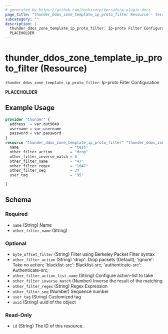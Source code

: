 ```yaml
---
# generated by https://github.com/hashicorp/terraform-plugin-docs
page_title: "thunder_ddos_zone_template_ip_proto_filter Resource - terraform-provider-thunder"
subcategory: ""
description: |-
  thunder_ddos_zone_template_ip_proto_filter: Ip-proto Filter Configuration
  PLACEHOLDER
---
```


# thunder_ddos_zone_template_ip_proto_filter (Resource)

`thunder_ddos_zone_template_ip_proto_filter`: Ip-proto Filter Configuration

__PLACEHOLDER__

## Example Usage

```terraform
provider "thunder" {
  address  = var.dut9049
  username = var.username
  password = var.password
}
resource "thunder_ddos_zone_template_ip_proto_filter" "thunder_ddos_zone_template_ip_proto_filter" {
  name                       = "test"
  other_filter_action        = "drop"
  other_filter_inverse_match = 0
  other_filter_name          = "47"
  other_filter_regex         = "1047"
  other_filter_seq           = 34
  user_tag                   = "95"

}
```

<!-- schema generated by tfplugindocs -->
## Schema

### Required

- `name` (String) Name
- `other_filter_name` (String)

### Optional

- `byte_offset_filter` (String) Filter using Berkeley Packet Filter syntax
- `other_filter_action` (String) 'drop': Drop packets (Default); 'ignore': Take no action; 'blacklist-src': Blacklist-src; 'authenticate-src': Authenticate-src;
- `other_filter_action_list_name` (String) Configure action-list to take
- `other_filter_inverse_match` (Number) Inverse the result of the matching
- `other_filter_regex` (String) Regex Expression
- `other_filter_seq` (Number) Sequence number
- `user_tag` (String) Customized tag
- `uuid` (String) uuid of the object

### Read-Only

- `id` (String) The ID of this resource.


